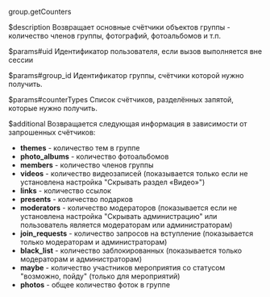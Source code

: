 group.getCounters

$description
Возвращает основные счётчики объектов группы - количество членов группы, фотографий, фотоальбомов и т.п.

$params#uid
Идентификатор пользователя, если вызов выполняется вне сессии

$params#group_id
Идентификатор группы, счётчики которой нужно получить.

$params#counterTypes
Список счётчиков, разделённых запятой, которые нужно получить.

$additional
Возвращается следующая информация в зависимости от запрошенных счётчиков:

* **themes** - количество тем в группе
* **photo_albums** - количество фотоальбомов
* **members** - количество членов группы
* **videos** - количество видеозаписей (показывается только если не установлена настройка "Скрывать раздел «Видео»")
* **links** - количество ссылок
* **presents** - количество подарков
* **moderators** - количество модераторов (показывается если не установлена настройка "Скрывать администрацию" или пользователь является модераторам или администраторам)
* **join_requests** - количество запросов на вступление (показывается только модераторам и администраторам)
* **black_list** - количество заблокированных (показывается только модераторам и администраторам)
* **maybe** - количество участников мероприятия со статусом "возможно, пойду" (только для мероприятий)
* **photos** - общее количество фоток в группе